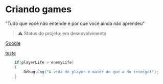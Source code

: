 # Criando games
"Tudo que você não entende é por que você ainda não aprendeu" 

> :warning: Status do projeto: em desenvolvimento

[Google](https://google.com)

[teste](/C#/Sintaxe/1.md)
```csharp
    if(playerLife > enemyLife)
    {
        Debug.Log("A vida do player é maior do que a do inimigo!");
    }
```